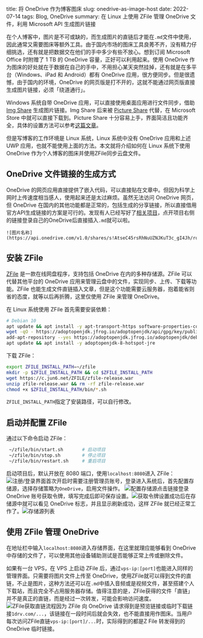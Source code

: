 title: 将 OneDrive 作为博客图床
slug: onedrive-as-image-host
date: 2022-07-14
tags: Blog, OneDrive
summary: 在 Linux 上使用 ZFile 管理 OneDrive 文件，利用 Microsoft API 生成图片链接

在个人博客中，图片是不可或缺的，而生成图片的直链后才能在`.md`文件中使用，因此通常又需要图床等额外工具。由于国内市场的图床工具良莠不齐，没有精力仔细挑选，还有就是把数据交在他们的手中多少有些不放心。想到订阅 Microsoft Office 时附赠了 1 TB 的 OneDrive 容量，正好可以利用起来。使用 OneDrive 作为图床的好处就在于数据在自己的手中，不用担心某天突然挂掉，还有就是在多平台（Windows、iPad 和 Android）都有 OneDrive 应用，很方便同步。但是很遗憾，由于国内的环境，OneDrive 的网页版是打不开的，这就不能通过网页版直接生成图片链接，必须「绕道通行」。

Windows 系统自带 OneDrive 应用，可以直接使用桌面应用进行文件同步，借助 [Img Share](https://github.com/Richasy/Img-Share) 生成图片链接。Img Share 后来被 [Picture Share](https://apps.microsoft.com/store/detail/picture-share/9PHWZ3QL0HN3?hl=en-us&gl=US) 代替，在 Microsoft Store 中就可以直接下载到。Picture Share 十分容易上手，界面简洁且功能齐全，具体的设置方法可以参考[这篇文章](https://wzblog.fun/posts/b036879a/)。

但是写博客的工作环境是 Linux 系统，Linux 系统中没有 OneDrive 应用和上述 UWP 应用，也就不能使用上面的方法。本文就将介绍如何在 Linux 系统下使用 OneDrive 作为个人博客的图床并使用ZFile同步云盘文件。

## OneDrive 文件链接的生成方式

OneDrive 的网页应用直接提供了嵌入代码，可以直接贴在文章中。但因为科学上网时上传速度相当感人，使用起来还是太过麻烦。虽然无法访问 OneDrive 网页，但 OneDrive 在国内的其他功能都是正常的，包括生成的分享链接，所以直接借用官方API生成链接的方案是可行的。发现有人已经写好了[相关项目](https://github.com/harrisoff/onedrive-image-hosting)，点开项目右侧的链接登录自己的OneDrive后直接插入`.md`就可以啦。

```
![图片名称](https://api.onedrive.com/v1.0/shares/s!AtseC45rsRhNuUZNJKuT3c_gI4Jh/root/content)
```

## 安装 ZFile
[ZFile](https://github.com/zhaojun1998/zfile) 是一款在线网盘程序，支持包括 OneDrive 在内的多种存储源。ZFile 可以代替其他平台的 OneDrive 应用来管理云盘中的文件，实现同步、上传、下载等功能。ZFile 也能生成文件直链插入文章，但是这个功能需要云服务器，抱着能省则省的态度，就等以后再折腾，这里仅使用 ZFile 来管理 OneDrive。

在 Linux 系统使用 ZFile 首先需要安装依赖：

```sh
# Debian 10
apt update && apt install -y apt-transport-https software-properties-common ca-certificates dirmngr gnupg
wget -qO - https://adoptopenjdk.jfrog.io/adoptopenjdk/api/gpg/key/public | apt-key add -
add-apt-repository --yes https://adoptopenjdk.jfrog.io/adoptopenjdk/deb/
apt update && apt install -y adoptopenjdk-8-hotspot-jre
```

下载 ZFile：

```sh
export ZFILE_INSTALL_PATH=~/zfile
mkdir -p $ZFILE_INSTALL_PATH && cd $ZFILE_INSTALL_PATH
wget https://c.jun6.net/ZFILE/zfile-release.war
unzip zfile-release.war && rm -rf zfile-release.war
chmod +x $ZFILE_INSTALL_PATH/bin/*.sh
```

`ZFILE_INSTALL_PATH`指定了安装路径，可以自行修改。

## 启动并配置 ZFile

通过以下命令启动 ZFile：
```sh
 ~/zfile/bin/start.sh       # 启动项目
 ~/zfile/bin/stop.sh        # 停止项目
 ~/zfile/bin/restart.sh     # 重启项目
```

启动项目后，默认开放在 8080 端口，使用`localhost:8080`进入 ZFile：
![注册/登录界面](https://api.onedrive.com/v1.0/shares/s!AtseC45rsRhNuUeZko02sAbyr5jh/root/content)首次开启时需要注册管理员账号，登录进入系统后，首先配置存储源，选择存储策略为`OneDrive`，启用文件操作。
![配置存储源](https://api.onedrive.com/v1.0/shares/s!AtseC45rsRhNuUUBsSGYxpEV6Frp/root/content)点击链接登录 OneDrive 账号获取令牌，填写完成后即可保存设置。![获取令牌](https://api.onedrive.com/v1.0/shares/s!AtseC45rsRhNuUPS4i5g5F_-nR4T/root/content)设置成功后在存储源中就可以看见 OneDrive 标志，并且显示刷新成功，这样 ZFile 就已经正常工作了。![存储源列表](https://api.onedrive.com/v1.0/shares/s!AtseC45rsRhNuUSMlwPi40T-1Um4/root/content)

## 使用 ZFile 管理 OneDrive

在地址栏中输入`localhost:8080`进入存储界面，在这里就理应能够看到 OneDrive 中存储的文件了，可以使用其他设备辅助测试是否能够正常上传或删除文件。

如果有一台 VPS，在 VPS 上启动 ZFile 后，通过`vps-ip:[port]`也能进入同样的管理界面。只需要将图片文件上传至 OneDrive，使用ZFile就可以得到文件的直链，不止是图片，这种方法还可以在`.md`中插入音频或是视频文件，甚至搭建个人下载站，而且完全不占用服务器存储。值得注意的是，ZFile获得的文件「直链」并不是真正的直链，而是经过一次转发，可能会影响访问速度。![ZFile获取直链流程](https://storage.live.com/items/4D18B16B8E0B1EDB!7369?authkey=ALYpzW-ZQ_VBXTU)因为 ZFile 向 OneDrive 请求得到是预览链接或临时下载链接`1drv.com/...`，该链接在一段时间后就会失效，也不能直接用作图床。当用户每次访问ZFile直链`vps-ip:[port]/...`时，实际得到的都是Z File 转发得到的 OneDrive 临时链接。